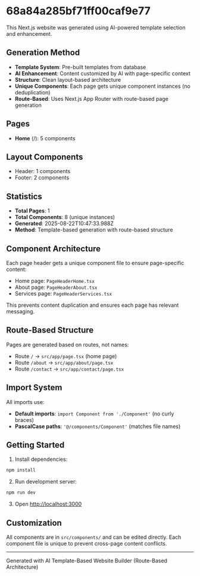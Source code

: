 # 68a84a285bf71ff00caf9e77

This Next.js website was generated using AI-powered template selection and enhancement.

## Generation Method

- **Template System**: Pre-built templates from database
- **AI Enhancement**: Content customized by AI with page-specific context
- **Structure**: Clean layout-based architecture
- **Unique Components**: Each page gets unique component instances (no deduplication)
- **Route-Based**: Uses Next.js App Router with route-based page generation

## Pages

- **Home** (/): 5 components

## Layout Components

- Header: 1 components
- Footer: 2 components

## Statistics

- **Total Pages**: 1
- **Total Components**: 8 (unique instances)
- **Generated**: 2025-08-22T10:47:33.988Z
- **Method**: Template-based generation with route-based structure

## Component Architecture

Each page header gets a unique component file to ensure page-specific content:
- Home page: `PageHeaderHome.tsx`
- About page: `PageHeaderAbout.tsx`
- Services page: `PageHeaderServices.tsx`

This prevents content duplication and ensures each page has relevant messaging.

## Route-Based Structure

Pages are generated based on routes, not names:
- Route `/` → `src/app/page.tsx` (home page)
- Route `/about` → `src/app/about/page.tsx`
- Route `/contact` → `src/app/contact/page.tsx`

## Import System

All imports use:
- **Default imports**: `import Component from './Component'` (no curly braces)
- **PascalCase paths**: `'@/components/Component'` (matches file names)

## Getting Started

1. Install dependencies:
```bash
npm install
```

2. Run development server:
```bash
npm run dev
```

3. Open [http://localhost:3000](http://localhost:3000)

## Customization

All components are in `src/components/` and can be edited directly.
Each component file is unique to prevent cross-page content conflicts.

---
Generated with AI Template-Based Website Builder (Route-Based Architecture)
